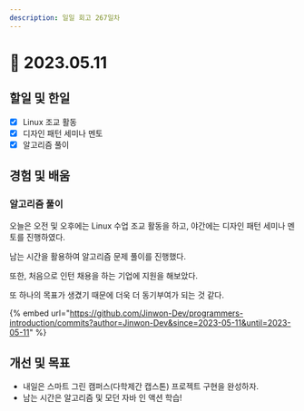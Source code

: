```yaml
---
description: 일일 회고 267일차
---
```


# 🙂 2023.05.11

## 할일 및 한일&#x20;

* [x] Linux 조교 활동&#x20;
* [x] 디자인 패턴 세미나 멘토&#x20;
* [x] 알고리즘 풀이&#x20;

## 경험 및 배움&#x20;

### 알고리즘 풀이&#x20;

오늘은 오전 및 오후에는 Linux 수업 조교 활동을 하고, 야간에는 디자인 패턴 세미나 멘토를 진행하였다.

남는 시간을 활용하여 알고리즘 문제 풀이를 진행했다.

또한, 처음으로 인턴 채용을 하는 기업에 지원을 해보았다.

또 하나의 목표가 생겼기 때문에 더욱 더 동기부여가 되는 것 같다.

{% embed url="https://github.com/Jinwon-Dev/programmers-introduction/commits?author=Jinwon-Dev&since=2023-05-11&until=2023-05-11" %}

## 개선 및 목표&#x20;

* 내일은 스마트 그린 캠퍼스(다학제간 캡스톤) 프로젝트 구현을 완성하자.&#x20;
* 남는 시간은 알고리즘 및 모던 자바 인 액션 학습!&#x20;
